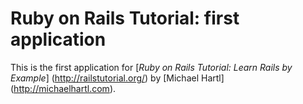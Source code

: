 # Ruby on Rails Tutorial: first application

This is the first application for 
[*Ruby on Rails Tutorial: Learn Rails by Example*]  (http://railstutorial.org/)
by [Michael Hartl] (http://michaelhartl.com).